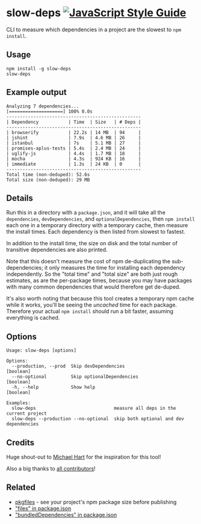 slow-deps [![JavaScript Style Guide](https://img.shields.io/badge/code%20style-standard-brightgreen.svg)](http://standardjs.com/)
====

CLI to measure which dependencies in a project are the slowest to `npm install`.

Usage
----

    npm install -g slow-deps
    slow-deps

Example output
----

```
Analyzing 7 dependencies...
[====================] 100% 0.0s
--------------------------------------------------
| Dependency           | Time  | Size   | # Deps |
--------------------------------------------------
| browserify           | 22.2s | 14 MB  | 94     |
| jshint               | 7.9s  | 4.6 MB | 26     |
| istanbul             | 7s    | 5.1 MB | 27     |
| promises-aplus-tests | 5.4s  | 2.4 MB | 24     |
| uglify-js            | 4.4s  | 1.7 MB | 18     |
| mocha                | 4.3s  | 924 KB | 16     |
| immediate            | 1.3s  | 24 KB  | 0      |
--------------------------------------------------
Total time (non-deduped): 52.6s
Total size (non-deduped): 29 MB
```

Details
----


Run this in a directory with a `package.json`, and it will take all the `dependencies`, 
`devDependencies`, and `optionalDependencies`, then `npm install` each one in a temporary 
directory with a temporary cache, then measure the install times. Each dependency is then listed 
from slowest to fastest.

In addition to the install time, the size on disk and the total number of transitive dependencies are also printed.

Note that this doesn't measure the cost of npm de-duplicating the sub-dependencies; 
it only measures the time for installing each dependency independently. So the "total time" and "total size"
are both just rough estimates, as are the per-package times, because you may have packages with many common
dependencies that would therefore get de-duped.

It's also worth noting that because this tool creates a temporary npm cache while it works,
you'll be seeing the _uncached_ time for each package. Therefore your actual `npm install` should run a bit faster,
assuming everything is cached.

Options
----

```
Usage: slow-deps [options]

Options:
  --production, --prod  Skip devDependencies                           [boolean]
  --no-optional         Skip optionalDependencies                      [boolean]
  -h, --help            Show help                                      [boolean]

Examples:
  slow-deps                             measure all deps in the current project
  slow-deps --production --no-optional  skip both optional and dev dependencies
```

Credits
---

Huge shout-out to [Michael Hart](https://twitter.com/hichaelmart) for the inspiration for this tool!

Also a big thanks to [all contributors](https://github.com/nolanlawson/slow-deps/graphs/contributors)!

Related
----

- [pkgfiles](https://www.npmjs.com/package/pkgfiles) - see your project's npm package size before publishing
- ["files" in package.json](https://docs.npmjs.com/files/package.json#files)
- ["bundledDependencies" in package.json](https://docs.npmjs.com/files/package.json#bundleddependencies)
